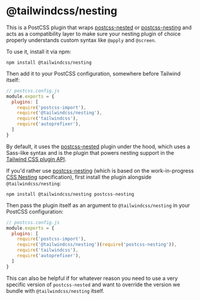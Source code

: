# @tailwindcss/nesting

This is a PostCSS plugin that wraps [postcss-nested](https://github.com/postcss/postcss-nested) or [postcss-nesting](https://github.com/jonathantneal/postcss-nesting) and acts as a compatibility layer to make sure your nesting plugin of choice properly understands custom syntax like `@apply` and `@screen`.

To use it, install it via npm:

```shell
npm install @tailwindcss/nesting
```

Then add it to your PostCSS configuration, somewhere before Tailwind itself:

```js
// postcss.config.js
module.exports = {
  plugins: [
    require('postcss-import'),
    require('@tailwindcss/nesting'),
    require('tailwindcss'),
    require('autoprefixer'),
  ]
}
```

By default, it uses the [postcss-nested](https://github.com/postcss/postcss-nested) plugin under the hood, which uses a Sass-like syntax and is the plugin that powers nesting support in the [Tailwind CSS plugin API](https://tailwindcss.com/docs/plugins#css-in-js-syntax).

If you'd rather use [postcss-nesting](https://github.com/jonathantneal/postcss-nesting) (which is based on the work-in-progress [CSS Nesting](https://drafts.csswg.org/css-nesting-1/) specification), first install the plugin alongside `@tailwindcss/nesting`:

```shell
npm install @tailwindcss/nesting postcss-nesting
```

Then pass the plugin itself as an argument to `@tailwindcss/nesting` in your PostCSS configuration:

```js
// postcss.config.js
module.exports = {
  plugins: [
    require('postcss-import'),
    require('@tailwindcss/nesting')(require('postcss-nesting')),
    require('tailwindcss'),
    require('autoprefixer'),
  ]
}
```

This can also be helpful if for whatever reason you need to use a very specific version of `postcss-nested` and want to override the version we bundle with `@tailwindcss/nesting` itself.
